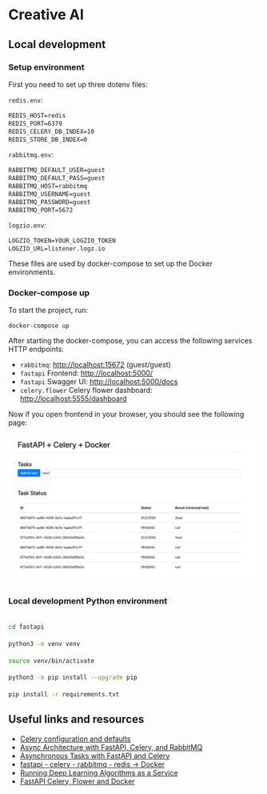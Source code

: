 # Creative AI


## Local development

### Setup environment

First you need to set up three dotenv files:

`redis.env`:

    REDIS_HOST=redis
    REDIS_PORT=6379
    REDIS_CELERY_DB_INDEX=10
    REDIS_STORE_DB_INDEX=0

`rabbitmq.env`:

    RABBITMQ_DEFAULT_USER=guest
    RABBITMQ_DEFAULT_PASS=guest
    RABBITMQ_HOST=rabbitmq
    RABBITMQ_USERNAME=guest
    RABBITMQ_PASSWORD=guest
    RABBITMQ_PORT=5672

`logzio.env`:

    LOGZIO_TOKEN=YOUR_LOGZIO_TOKEN
    LOGZIO_URL=listener.logz.io


These files are used by docker-compose to set up the Docker environments.


### Docker-compose up

To start the project, run:

    docker-compose up

After starting the docker-compose, you can access the following services HTTP endpoints:

- `rabbitmq`: [http://localhost:15672](http://localhost:15672) (guest/guest)
- `fastapi` Frontend: [http://localhost:5000/](http://localhost:5000/)
- `fastapi` Swagger UI: [http://localhost:5000/docs](http://localhost:5000/docs)
- `celery.flower` Celery flower dashboard: [http://localhost:5555/dashboard](http://localhost:5555/dashboard)


Now if you open frontend in your browser, you should see the following page:

![Frontend](docs/frontend.png)


### Local development Python environment

```bash

cd fastapi

python3 -m venv venv
 
source venv/bin/activate

python3 -m pip install --upgrade pip

pip install -r requirements.txt

```

## Useful links and resources

- [Celery configuration and defaults](https://docs.celeryq.dev/en/stable/userguide/configuration.html)
- [Async Architecture with FastAPI, Celery, and RabbitMQ](https://medium.com/cuddle-ai/async-architecture-with-fastapi-celery-and-rabbitmq-c7d029030377)
- [Asynchronous Tasks with FastAPI and Celery](https://testdriven.io/blog/fastapi-and-celery/)
- [fastapi - celery - rabbitmq - redis -> Docker](https://github.com/karthikasasanka/fastapi-celery-redis-rabbitmq)
- [Running Deep Learning Algorithms as a Service](https://towardsdatascience.com/serving-deep-learning-algorithms-as-a-service-6aa610368fde)
- [FastAPI Celery, Flower and Docker](https://www.youtube.com/watch?v=mcX_4EvYka4)